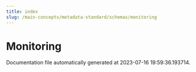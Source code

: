 ```yaml
---
title: index
slug: /main-concepts/metadata-standard/schemas/monitoring
---
```


# Monitoring

Documentation file automatically generated at 2023-07-16 19:59:36.193714.
